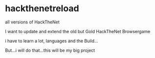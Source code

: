 # hackthenetreload
all versions of HackTheNet


I want to update and extend the old but Gold HackTheNet Browsergame

i have to learn a lot, languages and the Build...

But...i will do that...this will be my big project
